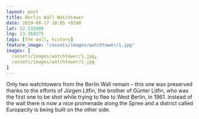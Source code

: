 ```yaml
---
layout: post
title: Berlin Wall Watchtower
date: 2019-08-17 20:05 +0200
lat: 52.533908
lng: 13.369275
tags: [the wall, history]
feature_image: "/assets/images/watchtower/1.jpg"
images: [
  /assets/images/watchtower/1.jpg,
  /assets/images/watchtower/2.jpg
]
---
```


Only two watchtowers from the Berlin Wall remain – this one was preserved thanks to the efforts of Jürgen Litfin, the brother of Günter Litfin, who was the first one to be shot while trying to flee to West Berlin, in 1961. Instead of the wall there is now a nice promenade along the Spree and a district called Europacity is being built on the other side.
